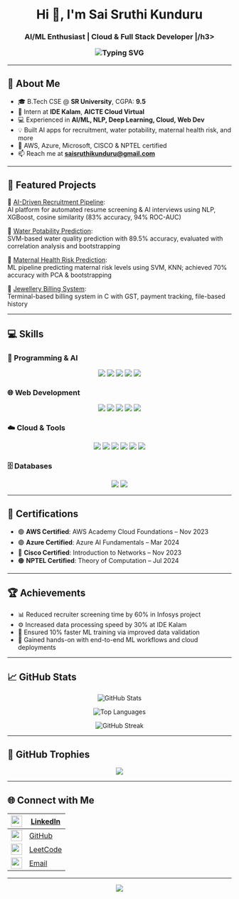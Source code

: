 <h1 align="center">Hi 👋, I'm Sai Sruthi Kunduru</h1>
<h3 align="center">AI/ML Enthusiast | Cloud & Full Stack Developer |/h3>

<p align="center">
  <img src="https://readme-typing-svg.demolab.com?font=Fira+Code&size=22&pause=1000&center=true&vCenter=true&width=435&lines=B.Tech+CS+Student+@+SR+University;AI+%26+ML+Explorer;Full+Stack+Developer;Cloud+Intern+@+AICTE;Passionate+Tech+Learner" alt="Typing SVG" />
</p>

---

## 🌟 About Me

- 🎓 B.Tech CSE @ **SR University**, CGPA: **9.5**
- 🔭 Intern at  **IDE Kalam**, **AICTE Cloud Virtual**
- 💻 Experienced in **AI/ML, NLP, Deep Learning, Cloud, Web Dev**
- 💡 Built AI apps for recruitment, water potability, maternal health risk, and more
- 📜 AWS, Azure, Microsoft, CISCO & NPTEL certified
- 📫 Reach me at **saisruthikunduru@gmail.com**

---

## 💼 Featured Projects

🔹 [AI-Driven Recruitment Pipeline](https://github.com/saisruthikunduru/-AI-Driven-Recruitment-Pipeline):  
AI platform for automated resume screening & AI interviews using NLP, XGBoost, cosine similarity (83% accuracy, 94% ROC-AUC)

🔹 [Water Potability Prediction](https://github.com/saisruthikunduru/PREDICTION-OF-WATER-PORTABILITY):  
SVM-based water quality prediction with 89.5% accuracy, evaluated with correlation analysis and bootstrapping

🔹 [Maternal Health Risk Prediction](https://github.com/saisruthikunduru/Maternal-Health-Risk-Prediction):  
ML pipeline predicting maternal risk levels using SVM, KNN; achieved 70% accuracy with PCA & bootstrapping

🔹 [Jewellery Billing System](https://github.com/saisruthikunduru/Jewellery-Billing-System):  
Terminal-based billing system in C with GST, payment tracking, file-based history

---

## 💻 Skills

### 🧠 Programming & AI

<p align="center">
  <img src="https://img.shields.io/badge/C-00599C?style=for-the-badge&logo=c&logoColor=white"/>
  <img src="https://img.shields.io/badge/Python-FFD43B?style=for-the-badge&logo=python&logoColor=blue"/>
  <img src="https://img.shields.io/badge/Java-ED8B00?style=for-the-badge&logo=java&logoColor=white"/>
  <img src="https://img.shields.io/badge/TensorFlow-FF6F00?style=for-the-badge&logo=tensorflow&logoColor=white"/>
  <img src="https://img.shields.io/badge/OpenCV-5C3EE8?style=for-the-badge&logo=opencv&logoColor=white"/>
</p>

### 🌐 Web Development

<p align="center">
  <img src="https://img.shields.io/badge/HTML-E34F26?style=for-the-badge&logo=html5&logoColor=white"/>
  <img src="https://img.shields.io/badge/CSS-1572B6?style=for-the-badge&logo=css3&logoColor=white"/>
  <img src="https://img.shields.io/badge/JavaScript-F7DF1E?style=for-the-badge&logo=javascript&logoColor=black"/>
  <img src="https://img.shields.io/badge/Bootstrap-7952B3?style=for-the-badge&logo=bootstrap&logoColor=white"/>
  <img src="https://img.shields.io/badge/PHP-777BB4?style=for-the-badge&logo=php&logoColor=white"/>
</p>

### ☁️ Cloud & Tools

<p align="center">
  <img src="https://img.shields.io/badge/AWS-232F3E?style=for-the-badge&logo=amazonaws&logoColor=white"/>
  <img src="https://img.shields.io/badge/Azure-0078D4?style=for-the-badge&logo=microsoftazure&logoColor=white"/>
  <img src="https://img.shields.io/badge/Google Colab-F9AB00?style=for-the-badge&logo=googlecolab&logoColor=black"/>
  <img src="https://img.shields.io/badge/Flask-000000?style=for-the-badge&logo=flask&logoColor=white"/>
  <img src="https://img.shields.io/badge/Streamlit-FF4B4B?style=for-the-badge&logo=streamlit&logoColor=white"/>
  <img src="https://img.shields.io/badge/Git-F05032?style=for-the-badge&logo=git&logoColor=white"/>
</p>

### 🗄️ Databases

<p align="center">
  <img src="https://img.shields.io/badge/MySQL-4479A1?style=for-the-badge&logo=mysql&logoColor=white"/>
  <img src="https://img.shields.io/badge/SQL-CC2927?style=for-the-badge&logo=sqlite&logoColor=white"/>
</p>

---

## 📜 Certifications

- 🟢 **AWS Certified**: AWS Academy Cloud Foundations – Nov 2023  
- 🟣 **Azure Certified**: Azure AI Fundamentals – Mar 2024  
- 🔵 **Cisco Certified**: Introduction to Networks – Nov 2023  
- 🟠 **NPTEL Certified**: Theory of Computation – Jul 2024  

---

## 🏆 Achievements

- 📊 Reduced recruiter screening time by 60% in Infosys project  
- ⚙️ Increased data processing speed by 30% at IDE Kalam  
- 🧪 Ensured 10% faster ML training via improved data validation  
- 🧠 Gained hands-on with end-to-end ML workflows and cloud deployments

---

## 📈 GitHub Stats

<p align="center">
  <img 
    src="https://github-readme-stats.vercel.app/api?username=saisruthikunduru&show_icons=true&theme=tokyonight&hide_border=false&count_private=true&include_all_commits=true&cache_seconds=7200" 
    alt="GitHub Stats" 
  />
</p>

<p align="center">
  <img 
    src="https://github-readme-stats.vercel.app/api/top-langs/?username=saisruthikunduru&layout=compact&theme=tokyonight&langs_count=10&hide_border=false&cache_seconds=7200" 
    alt="Top Languages" 
  />
</p>

<p align="center">
  <img 
    src="https://github-readme-streak-stats.herokuapp.com?user=saisruthikunduru&theme=tokyonight&hide_border=false&cache_seconds=7200" 
    alt="GitHub Streak" 
  />
</p>


---

## 🏅 GitHub Trophies

<p align="center">
  <img src="https://github-profile-trophy.vercel.app/?username=saisruthikunduru&theme=tokyonight&row=1&margin-w=15&margin-h=15" />
</p>

---

## 🌐 Connect with Me

| <img src="https://cdn-icons-png.flaticon.com/512/174/174857.png" width="25"/>                       | [LinkedIn](https://www.linkedin.com/in/sai-sruthi-kunduru-53b884288/) |
| --------------------------------------------------------------------------------------------------- | --------------------------------------------------------------------- |
| <img src="https://github.githubassets.com/images/modules/logos_page/GitHub-Mark.png" width="25"/>   | [GitHub](https://github.com/saisruthikunduru)                         |
| <img src="https://upload.wikimedia.org/wikipedia/commons/1/19/LeetCode_logo_black.png" width="25"/> | [LeetCode](https://leetcode.com/kundurusaisruthi/)                    |
| <img src="https://cdn-icons-png.flaticon.com/512/561/561127.png" width="25"/>                       | [Email](mailto:saisruthikunduru@gmail.com)                            |

---

<p align="center">
  <img src="https://komarev.com/ghpvc/?username=saisruthikunduru&label=Profile%20views&color=0e75b6&style=flat" />
</p>
